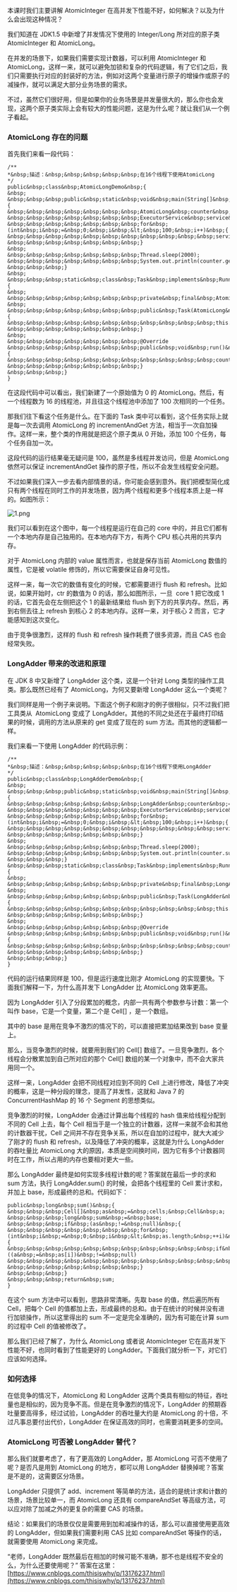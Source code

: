 
本课时我们主要讲解&nbsp;AtomicInteger 在高并发下性能不好，如何解决？以及为什么会出现这种情况？

我们知道在&nbsp;JDK1.5 中新增了并发情况下使用的 Integer/Long&nbsp;所对应的原子类 AtomicInteger 和 AtomicLong。

在并发的场景下，如果我们需要实现计数器，可以利用 AtomicInteger 和 AtomicLong，这样一来，就可以避免加锁和复杂的代码逻辑，有了它们之后，我们只需要执行对应的封装好的方法，例如对这两个变量进行原子的增操作或原子的减操作，就可以满足大部分业务场景的需求。

不过，虽然它们很好用，但是如果你的业务场景是并发量很大的，那么你也会发现，这两个原子类实际上会有较大的性能问题，这是为什么呢？就让我们从一个例子看起。

### AtomicLong&nbsp;存在的问题

首先我们来看一段代码：

```
/**
*&nbsp;描述：&nbsp;&nbsp;&nbsp;&nbsp;&nbsp;在16个线程下使用AtomicLong
*/
public&nbsp;class&nbsp;AtomicLongDemo&nbsp;{
&nbsp;
&nbsp;&nbsp;&nbsp;public&nbsp;static&nbsp;void&nbsp;main(String[]&nbsp;args)&nbsp;throws&nbsp;InterruptedException&nbsp;{
&nbsp;&nbsp;&nbsp;&nbsp;&nbsp;&nbsp;&nbsp;AtomicLong&nbsp;counter&nbsp;=&nbsp;new&nbsp;AtomicLong(0);
&nbsp;&nbsp;&nbsp;&nbsp;&nbsp;&nbsp;&nbsp;ExecutorService&nbsp;service&nbsp;=&nbsp;Executors.newFixedThreadPool(16);
&nbsp;&nbsp;&nbsp;&nbsp;&nbsp;&nbsp;&nbsp;for&nbsp;(int&nbsp;i&nbsp;=&nbsp;0;&nbsp;i&nbsp;&lt;&nbsp;100;&nbsp;i++)&nbsp;{
&nbsp;&nbsp;&nbsp;&nbsp;&nbsp;&nbsp;&nbsp;&nbsp;&nbsp;&nbsp;&nbsp;service.submit(new&nbsp;Task(counter));
&nbsp;&nbsp;&nbsp;&nbsp;&nbsp;&nbsp;&nbsp;}
&nbsp;
&nbsp;&nbsp;&nbsp;&nbsp;&nbsp;&nbsp;&nbsp;Thread.sleep(2000);
&nbsp;&nbsp;&nbsp;&nbsp;&nbsp;&nbsp;&nbsp;System.out.println(counter.get());
&nbsp;&nbsp;&nbsp;}
&nbsp;
&nbsp;&nbsp;&nbsp;static&nbsp;class&nbsp;Task&nbsp;implements&nbsp;Runnable&nbsp;{
&nbsp;
&nbsp;&nbsp;&nbsp;&nbsp;&nbsp;&nbsp;&nbsp;private&nbsp;final&nbsp;AtomicLong&nbsp;counter;
&nbsp;
&nbsp;&nbsp;&nbsp;&nbsp;&nbsp;&nbsp;&nbsp;public&nbsp;Task(AtomicLong&nbsp;counter)&nbsp;{
&nbsp;&nbsp;&nbsp;&nbsp;&nbsp;&nbsp;&nbsp;&nbsp;&nbsp;&nbsp;&nbsp;this.counter&nbsp;=&nbsp;counter;
&nbsp;&nbsp;&nbsp;&nbsp;&nbsp;&nbsp;&nbsp;}
&nbsp;
&nbsp;&nbsp;&nbsp;&nbsp;&nbsp;&nbsp;&nbsp;@Override
&nbsp;&nbsp;&nbsp;&nbsp;&nbsp;&nbsp;&nbsp;public&nbsp;void&nbsp;run()&nbsp;{
&nbsp;&nbsp;&nbsp;&nbsp;&nbsp;&nbsp;&nbsp;&nbsp;&nbsp;&nbsp;&nbsp;counter.incrementAndGet();
&nbsp;&nbsp;&nbsp;&nbsp;&nbsp;&nbsp;&nbsp;}
&nbsp;&nbsp;&nbsp;}
}

```

在这段代码中可以看出，我们新建了一个原始值为 0 的&nbsp;AtomicLong。然后，有一个线程数为 16 的线程池，并且往这个线程池中添加了 100 次相同的一个任务。

那我们往下看这个任务是什么。在下面的 Task 类中可以看到，这个任务实际上就是每一次去调用 AtomicLong 的 incrementAndGet 方法，相当于一次自加操作。这样一来，整个类的作用就是把这个原子类从 0 开始，添加 100 个任务，每个任务自加一次。

这段代码的运行结果毫无疑问是 100，虽然是多线程并发访问，但是 AtomicLong 依然可以保证 incrementAndGet 操作的原子性，所以不会发生线程安全问题。

不过如果我们深入一步去看内部情景的话，你可能会感到意外。我们把模型简化成只有两个线程在同时工作的并发场景，因为两个线程和更多个线程本质上是一样的。如图所示：

<img src="https://s0.lgstatic.com/i/image6/M00/44/55/Cgp9HWC-6OWAOb6NAAC1SVqjdK8226.png" alt="1.png" data-nodeid="20912">

我们可以看到在这个图中，每一个线程是运行在自己的 core 中的，并且它们都有一个本地内存是自己独用的。在本地内存下方，有两个&nbsp;CPU&nbsp;核心共用的共享内存。

对于 AtomicLong 内部的 value 属性而言，也就是保存当前 AtomicLong 数值的属性，它是被 volatile 修饰的，所以它需要保证自身可见性。

这样一来，每一次它的数值有变化的时候，它都需要进行 flush 和 refresh。比如说，如果开始时，ctr 的数值为 0 的话，那么如图所示，一旦&nbsp;&nbsp;core 1 把它改成 1 的话，它首先会在左侧把这个 1 的最新结果给 flush 到下方的共享内存。然后，再到右侧去往上 refresh 到核心 2 的本地内存。这样一来，对于核心 2 而言，它才能感知到这次变化。

由于竞争很激烈，这样的 flush 和 refresh 操作耗费了很多资源，而且 CAS 也会经常失败。

### LongAdder&nbsp;带来的改进和原理

在 JDK&nbsp;8 中又新增了 LongAdder 这个类，这是一个针对 Long 类型的操作工具类。那么既然已经有了 AtomicLong，为何又要新增 LongAdder 这么一个类呢？

我们同样是用一个例子来说明。下面这个例子和刚才的例子很相似，只不过我们把工具类从 &nbsp;AtomicLong 变成了 LongAdder。其他的不同之处还在于最终打印结果的时候，调用的方法从原来的 get 变成了现在的 sum 方法。而其他的逻辑都一样。

我们来看一下使用&nbsp;LongAdder&nbsp;的代码示例：

```
/**
*&nbsp;描述：&nbsp;&nbsp;&nbsp;&nbsp;&nbsp;在16个线程下使用LongAdder
*/
public&nbsp;class&nbsp;LongAdderDemo&nbsp;{
&nbsp;
&nbsp;&nbsp;&nbsp;public&nbsp;static&nbsp;void&nbsp;main(String[]&nbsp;args)&nbsp;throws&nbsp;InterruptedException&nbsp;{
&nbsp;&nbsp;&nbsp;&nbsp;&nbsp;&nbsp;&nbsp;LongAdder&nbsp;counter&nbsp;=&nbsp;new&nbsp;LongAdder();
&nbsp;&nbsp;&nbsp;&nbsp;&nbsp;&nbsp;&nbsp;ExecutorService&nbsp;service&nbsp;=&nbsp;Executors.newFixedThreadPool(16);
&nbsp;&nbsp;&nbsp;&nbsp;&nbsp;&nbsp;&nbsp;for&nbsp;(int&nbsp;i&nbsp;=&nbsp;0;&nbsp;i&nbsp;&lt;&nbsp;100;&nbsp;i++)&nbsp;{
&nbsp;&nbsp;&nbsp;&nbsp;&nbsp;&nbsp;&nbsp;&nbsp;&nbsp;&nbsp;&nbsp;service.submit(new&nbsp;Task(counter));
&nbsp;&nbsp;&nbsp;&nbsp;&nbsp;&nbsp;&nbsp;}
&nbsp;
&nbsp;&nbsp;&nbsp;&nbsp;&nbsp;&nbsp;&nbsp;Thread.sleep(2000);
&nbsp;&nbsp;&nbsp;&nbsp;&nbsp;&nbsp;&nbsp;System.out.println(counter.sum());
&nbsp;&nbsp;&nbsp;}
&nbsp;&nbsp;&nbsp;static&nbsp;class&nbsp;Task&nbsp;implements&nbsp;Runnable&nbsp;{
&nbsp;
&nbsp;&nbsp;&nbsp;&nbsp;&nbsp;&nbsp;&nbsp;private&nbsp;final&nbsp;LongAdder&nbsp;counter;
&nbsp;
&nbsp;&nbsp;&nbsp;&nbsp;&nbsp;&nbsp;&nbsp;public&nbsp;Task(LongAdder&nbsp;counter)&nbsp;{
&nbsp;&nbsp;&nbsp;&nbsp;&nbsp;&nbsp;&nbsp;&nbsp;&nbsp;&nbsp;&nbsp;this.counter&nbsp;=&nbsp;counter;
&nbsp;&nbsp;&nbsp;&nbsp;&nbsp;&nbsp;&nbsp;}
&nbsp;
&nbsp;&nbsp;&nbsp;&nbsp;&nbsp;&nbsp;&nbsp;@Override
&nbsp;&nbsp;&nbsp;&nbsp;&nbsp;&nbsp;&nbsp;public&nbsp;void&nbsp;run()&nbsp;{
&nbsp;&nbsp;&nbsp;&nbsp;&nbsp;&nbsp;&nbsp;&nbsp;&nbsp;&nbsp;&nbsp;counter.increment();
&nbsp;&nbsp;&nbsp;&nbsp;&nbsp;&nbsp;&nbsp;}
&nbsp;&nbsp;&nbsp;}
}

```

代码的运行结果同样是 100，但是运行速度比刚才&nbsp;AtomicLong&nbsp;的实现要快。下面我们解释一下，为什么高并发下 LongAdder 比 AtomicLong 效率更高。

因为 LongAdder 引入了分段累加的概念，内部一共有两个参数参与计数：第一个叫作 base，它是一个变量，第二个是 Cell[]&nbsp;，是一个数组。

其中的 base&nbsp;是用在竞争不激烈的情况下的，可以直接把累加结果改到 base 变量上。

那么，当竞争激烈的时候，就要用到我们的&nbsp;Cell[]&nbsp;数组了。一旦竞争激烈，各个线程会分散累加到自己所对应的那个 Cell[] 数组的某一个对象中，而不会大家共用同一个。

这样一来，LongAdder 会把不同线程对应到不同的 Cell 上进行修改，降低了冲突的概率，这是一种分段的理念，提高了并发性，这就和 Java 7 的 ConcurrentHashMap 的 16 个 Segment 的思想类似。

竞争激烈的时候，LongAdder 会通过计算出每个线程的 hash 值来给线程分配到不同的 Cell 上去，每个 Cell 相当于是一个独立的计数器，这样一来就不会和其他的计数器干扰，Cell 之间并不存在竞争关系，所以在自加的过程中，就大大减少了刚才的&nbsp;flush&nbsp;和&nbsp;refresh，以及降低了冲突的概率，这就是为什么&nbsp;LongAdder 的吞吐量比 AtomicLong 大的原因，本质是空间换时间，因为它有多个计数器同时在工作，所以占用的内存也要相对更大一些。

那么 LongAdder 最终是如何实现多线程计数的呢？答案就在最后一步的求和 sum 方法，执行 LongAdder.sum() 的时候，会把各个线程里的 Cell 累计求和，并加上 base，形成最终的总和。代码如下：

```
public&nbsp;long&nbsp;sum()&nbsp;{
&nbsp;&nbsp;&nbsp;Cell[]&nbsp;as&nbsp;=&nbsp;cells;&nbsp;Cell&nbsp;a;
&nbsp;&nbsp;&nbsp;long&nbsp;sum&nbsp;=&nbsp;base;
&nbsp;&nbsp;&nbsp;if&nbsp;(as&nbsp;!=&nbsp;null)&nbsp;{
&nbsp;&nbsp;&nbsp;&nbsp;&nbsp;&nbsp;&nbsp;for&nbsp;(int&nbsp;i&nbsp;=&nbsp;0;&nbsp;i&nbsp;&lt;&nbsp;as.length;&nbsp;++i)&nbsp;{
&nbsp;&nbsp;&nbsp;&nbsp;&nbsp;&nbsp;&nbsp;&nbsp;&nbsp;&nbsp;&nbsp;if&nbsp;((a&nbsp;=&nbsp;as[i])&nbsp;!=&nbsp;null)
&nbsp;&nbsp;&nbsp;&nbsp;&nbsp;&nbsp;&nbsp;&nbsp;&nbsp;&nbsp;&nbsp;&nbsp;&nbsp;&nbsp;&nbsp;sum&nbsp;+=&nbsp;a.value;
&nbsp;&nbsp;&nbsp;&nbsp;&nbsp;&nbsp;&nbsp;}
&nbsp;&nbsp;&nbsp;}
&nbsp;&nbsp;&nbsp;return&nbsp;sum;
}

```

在这个 sum 方法中可以看到，思路非常清晰。先取 base 的值，然后遍历所有 Cell，把每个 Cell 的值都加上去，形成最终的总和。由于在统计的时候并没有进行加锁操作，所以这里得出的 sum 不一定是完全准确的，因为有可能在计算 sum 的过程中 Cell 的值被修改了。

那么我们已经了解了，为什么 AtomicLong 或者说 AtomicInteger 它在高并发下性能不好，也同时看到了性能更好的 LongAdder。下面我们就分析一下，对它们应该如何选择。

### 如何选择

在低竞争的情况下，AtomicLong 和 LongAdder 这两个类具有相似的特征，吞吐量也是相似的，因为竞争不高。但是在竞争激烈的情况下，LongAdder 的预期吞吐量要高得多，经过试验，LongAdder 的吞吐量大约是 AtomicLong 的十倍，不过凡事总要付出代价，LongAdder 在保证高效的同时，也需要消耗更多的空间。

### AtomicLong&nbsp;可否被&nbsp;LongAdder&nbsp;替代？

那么我们就要考虑了，有了更高效的&nbsp;LongAdder，那&nbsp;AtomicLong&nbsp;可否不使用了呢？是否凡是用到&nbsp;AtomicLong&nbsp;的地方，都可以用&nbsp;LongAdder&nbsp;替换掉呢？答案是不是的，这需要区分场景。

LongAdder 只提供了 add、increment 等简单的方法，适合的是统计求和计数的场景，场景比较单一，而 AtomicLong 还具有 compareAndSet 等高级方法，可以应对除了加减之外的更复杂的需要 CAS 的场景。

结论：如果我们的场景仅仅是需要用到加和减操作的话，那么可以直接使用更高效的 LongAdder，但如果我们需要利用 CAS 比如 compareAndSet 等操作的话，就需要使用 AtomicLong 来完成。

> 
“老师，LongAdder 既然最后在相加的时候可能不准确，那不也是线程不安全的么，为什么还要使用呢？”
答案在这里：[https://www.cnblogs.com/thisiswhy/p/13176237.html](https://www.cnblogs.com/thisiswhy/p/13176237.html)

